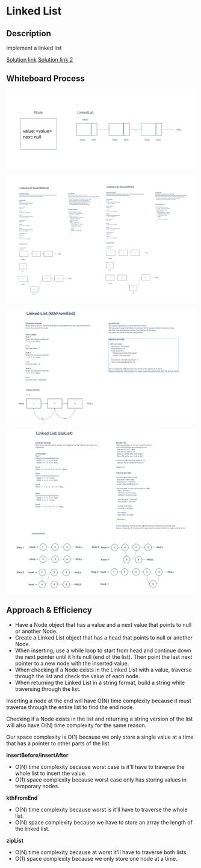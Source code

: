 # Linked List
## Description
Implement a linked list

[Solution link](./index.js)
[Solution link 2](./zipList.js)

## Whiteboard Process
![image](./Whiteboard.png)

![image](./Whiteboard2.png)

![image](./Whiteboard3.png)

![image](./Whiteboard4.png)

## Approach & Efficiency
* Have a Node object that has a value and a next value that points to null or another Node.
* Create a Linked List object that has a head that points to null or another Node.
* When inserting, use a while loop to start from head and continue down the next pointer until it hits null (end of the list). Then point the last next pointer to a new node with the inserted value.
* When checking if a Node exists in the Linked List with a value, traverse through the list and check the value of each node.
* When returning the Linked List in a string format, build a string while traversing through the list.

Inserting a node at the end will have O(N) time complexity because it must traverse through the entire list to find the end node.

Checking if a Node exists in the list and returning a string version of the list will also have O(N) time complexity for the same reason.

Our space complexity is O(1) because we only store a single value at a time that has a pointer to other parts of the list.

**insertBefore/insertAfter**
* O(N) time complexity because worst case is it'll have to traverse the whole list to insert the value.
* O(1) space complexity because worst case only has storing values in temporary nodes.

**kthFromEnd**
* O(N) time complexity because worst is it'll have to traverse the whole list.
* O(N) space complexity because we have to store an array the length of the linked list.

**zipList**
* O(N) time complexity because at worst it'll have to traverse both lists.
* O(1) space complexity because we only store one node at a time.
